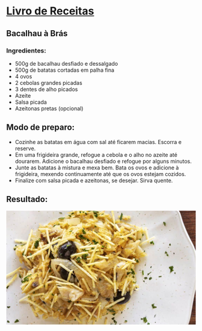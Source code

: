 # [Livro de Receitas](../README.md)

## Bacalhau à Brás

### Ingredientes:

- 500g de bacalhau desfiado e dessalgado
- 500g de batatas cortadas em palha fina
- 4 ovos
- 2 cebolas grandes picadas
- 3 dentes de alho picados
- Azeite
- Salsa picada
- Azeitonas pretas (opcional)

## Modo de preparo:

- Cozinhe as batatas em água com sal até ficarem macias. Escorra e reserve.
- Em uma frigideira grande, refogue a cebola e o alho no azeite até dourarem.
  Adicione o bacalhau desfiado e refogue por alguns minutos.
- Junte as batatas à mistura e mexa bem.
  Bata os ovos e adicione à frigideira, mexendo continuamente até que os ovos estejam cozidos.
- Finalize com salsa picada e azeitonas, se desejar. Sirva quente.

## Resultado:

![Bacalhau](../img/bacalhau_a_bras.jpg)
